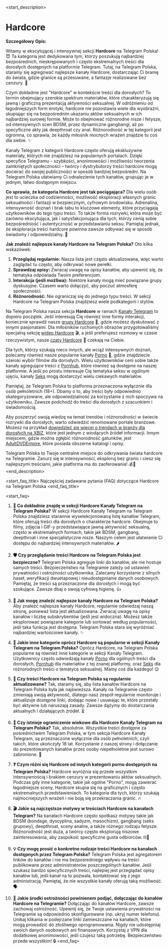 <start_description>
# Hardcore

**Szczegółowy Opis:**

Witamy w ekscytującej i intensywnej sekcji **Hardcore** na Telegram Polska! 😈 Ta kategoria jest dedykowana tym, którzy poszukują najbardziej bezpośrednich, nieskrępowanych i często ekstremalnych treści dla dorosłych dostępnych na platformie Telegram. Tutaj, na Telegram Polska, staramy się agregować najlepsze kanały Hardcore, dostarczając Ci bramę do świata, gdzie granice są przesuwane, a fantazje realizowane bez cenzury. 🚀

Czym dokładnie jest "Hardcore" w kontekście treści dla dorosłych? To termin obejmujący szerokie spektrum materiałów, które charakteryzują się jawną i graficzną prezentacją aktywności seksualnej. W odróżnieniu od łagodniejszych form erotyki, hardcore nie pozostawia wiele dla wyobraźni, skupiając się na bezpośrednim ukazaniu aktów seksualnych w ich najbardziej surowej formie. Może to obejmować różnorodne nisze i fetysze, od intensywnych scen BDSM, przez dynamiczne gangbangi, aż po specyficzne akty jak deepthroat czy anal. Różnorodność w tej kategorii jest ogromna, co sprawia, że każdy miłośnik mocnych wrażeń znajdzie tu coś dla siebie. ✨

Kanały Telegram z kategorii Hardcore często oferują ekskluzywne materiały, których nie znajdziesz na popularnych portalach. Dzięki specyfice Telegramu – szybkości, anonimowości i możliwości tworzenia zamkniętych społeczności – twórcy i dystrybutorzy treści hardcore mogą docierać do swojej publiczności w sposób bardziej bezpośredni. Na Telegram Polska ułatwiamy Ci odnalezienie tych kanałów, grupując je w jednym, łatwo dostępnym miejscu.

**Co sprawia, że kategoria Hardcore jest tak pociągająca?** Dla wielu osób jest to ucieczka od codzienności, możliwość eksploracji własnych granic seksualności i fantazji w bezpiecznym, cyfrowym środowisku. Adrenalina, intensywność doznań i brak tabu to kluczowe elementy, które przyciągają użytkowników do tego typu treści. To także forma rozrywki, która może być zarówno ekscytująca, jak i satysfakcjonująca dla tych, którzy cenią sobie bezpośredniość i autentyczność w przedstawianiu seksu. Pamiętaj jednak, że eksploracja treści hardcore powinna zawsze odbywać się w sposób świadomy i odpowiedzialny. 🧐

**Jak znaleźć najlepsze kanały Hardcore na Telegram Polska?**
Oto kilka wskazówek:
1.  **Przeglądaj regularnie:** Nasza lista jest często aktualizowana, więc warto zaglądać tu często, aby odkrywać nowe perełki.
2.  **Sprawdzaj opisy:** Zwracaj uwagę na opisy kanałów, aby upewnić się, że tematyka odpowiada Twoim preferencjom.
3.  **Interakcja (jeśli możliwa):** Niektóre kanały mogą mieć powiązane grupy dyskusyjne. Czasem warto dołączyć, aby poczuć atmosferę społeczności.
4.  **Różnorodność:** Nie ograniczaj się do jednego typu treści. W sekcji Hardcore na Telegram Polska znajdziesz wiele podkategorii i stylów.

Na Telegram Polska nasza sekcja **Hardcore** w ramach [Kanały Telegram](/kanaly/hardcore) to dopiero początek. Jeśli interesują Cię również inne formy interakcji, koniecznie sprawdź nasze [grupy Hardcore](/grupy/hardcore) 🔞, gdzie możesz dyskutować z innymi pasjonatami. Dla miłośników ruchomych obrazów przygotowaliśmy specjalną sekcję [wideo Hardcore](/wideo/hardcore) 🎬, a jeśli preferujesz rozmowy w czasie rzeczywistym, nasze [czaty Hardcore](/czat/hardcore) 💬 czekają na Ciebie.

Dla tych, którzy szukają nieco innych, ale wciąż intensywnych doznań, polecamy również nasze popularne kanały [Porno](/kanaly/porno) 🍑, gdzie znajdziecie szeroki wybór filmów dla dorosłych. Wielu użytkowników ceni sobie także kanały agregujące treści z [Pornhub](/kanaly/pornhub), które również są dostępne na naszej platformie. A jeśli po prostu interesuje Cię tematyka seksu w ogólnym ujęciu, kanały [Seks](/kanaly/seks) mogą dostarczyć wielu ciekawych materiałów.

Pamiętaj, że Telegram Polska to platforma przeznaczona wyłącznie dla osób pełnoletnich (18+). Dbamy o to, aby treści były odpowiednio skategoryzowane, ale odpowiedzialność za korzystanie z nich spoczywa na użytkowniku. Zawsze podchodź do treści dla dorosłych z szacunkiem i świadomością.

Aby poszerzyć swoją wiedzę na temat trendów i różnorodności w świecie rozrywki dla dorosłych, warto odwiedzić renomowane portale branżowe. Możesz na przykład [dowiedzieć się więcej o trendach w branży dla dorosłych na XBIZ](https://www.xbiz.com), które jest jednym z wiodących źródeł informacji. Innym miejscem, gdzie można zgłębić różnorodność gatunków, jest [AdultDVDEmpire](https://www.adultdvdempire.com/all-genres), które posiada obszerne katalogi i opisy.

Telegram Polska to Twoje centralne miejsce do odkrywania świata hardcore na Telegramie. Zanurz się w intensywności, eksploruj bez granic i ciesz się najlepszymi treściami, jakie platforma ma do zaoferowania! 💰🔄
<end_description>

<start_faq_title>
Najczęściej zadawane pytania (FAQ) dotyczące Hardcore na Telegram Polska
<end_faq_title>

<start_faq>
1. **🤔 Co dokładnie znajdę w sekcji Hardcore Kanały Telegram na Telegram Polska?**
W sekcji Hardcore Kanały Telegram na Telegram Polska znajdziesz starannie wyselekcjonowaną listę kanałów Telegram, które oferują treści dla dorosłych o charakterze hardcore. Obejmuje to filmy, zdjęcia i GIF-y przedstawiające jawną aktywność seksualną, często w ekstremalnych formach, takie jak BDSM, gangbang, deepthroat i inne specjalistyczne nisze. Naszym celem jest ułatwienie Ci dostępu do najbardziej intensywnych materiałów. 🌶️

2. **🛡️ Czy przeglądanie treści Hardcore na Telegram Polska jest bezpieczne?**
Telegram Polska agreguje linki do kanałów, ale nie hostuje samych treści. Bezpieczeństwo na Telegramie zależy od ustawień prywatności i ostrożności użytkownika. Zalecamy korzystanie z silnych haseł, weryfikacji dwuetapowej i nieudostępnianie danych osobowych. Pamiętaj, że treści są przeznaczone dla dorosłych i mogą być szokujące. Zawsze dbaj o swoją cyfrową higienę. 👍

3. **🔎 Jak mogę znaleźć najlepsze kanały Hardcore na Telegram Polska?**
Aby znaleźć najlepsze kanały Hardcore, regularnie odwiedzaj naszą stronę, ponieważ lista jest aktualizowana. Zwracaj uwagę na opisy kanałów i liczbę subskrybentów (jeśli jest widoczna). Możesz także eksplorować powiązane kategorie lub sortować według popularności, jeśli taka funkcja jest dostępna. Telegram Polska stara się wyróżniać najbardziej wartościowe kanały. ✨

4. **🌟 Jakie inne kategorie oprócz Hardcore są popularne w sekcji Kanały Telegram na Telegram Polska?**
Oprócz Hardcore, na Telegram Polska popularne są również inne kategorie w sekcji Kanały Telegram. Użytkownicy często odwiedzają kanały [Porno](/kanaly/porno) dla ogólnych treści dla dorosłych, [Pornhub](/kanaly/pornhub) dla materiałów z tej znanej platformy, oraz [Seks](/kanaly/seks) dla różnorodnych treści o tematyce seksualnej. Mamy coś dla każdego! 😉

5. **🔄 Czy treści Hardcore na Telegram Polska są regularnie aktualizowane?**
Tak, staramy się, aby lista kanałów Hardcore na Telegram Polska była jak najświeższa. Kanały na Telegramie często zmieniają swoją aktywność, dlatego nasz zespół regularnie monitoruje i aktualizuje dostępne linki, dodając nowe i usuwając te, które przestały być aktywne lub naruszają zasady. Zawsze dążymy do dostarczania aktualnych i działających źródeł. ⏳

6. **🔞 Czy istnieje ograniczenie wiekowe dla Hardcore Kanały Telegram na Telegram Polska?**
Tak, absolutnie. Wszystkie treści dostępne za pośrednictwem Telegram Polska, w tym sekcja Hardcore Kanały Telegram, są przeznaczone wyłącznie dla osób pełnoletnich, czyli takich, które ukończyły 18 lat. Korzystanie z naszej strony i dołączanie do prezentowanych kanałów przez osoby niepełnoletnie jest surowo zabronione. 🚫

7. **❓ Czym różni się Hardcore od innych kategorii porno dostępnych na Telegram Polska?**
Hardcore wyróżnia się przede wszystkim intensywnością i brakiem cenzury w prezentowaniu aktów seksualnych. Podczas gdy inne kategorie, takie jak ogólne "Porno", mogą zawierać łagodniejsze sceny, Hardcore skupia się na graficznych i często ekstremalnych przedstawieniach. To kategoria dla tych, którzy szukają najmocniejszych wrażeń i nie boją się przekraczania granic. 🔥

8. **🎬 Jakie są najczęstsze motywy w treściach Hardcore na kanałach Telegram?**
Na kanałach Hardcore często spotkasz motywy takie jak BDSM (bondage, dyscyplina, sadyzm, masochizm), gangbang (seks grupowy), deepthroat, sceny analne, a także różnego rodzaju fetysze. Różnorodność jest duża, a twórcy często eksplorują niszowe zainteresowania, aby zaspokoić specyficzne gusta odbiorców. ⛓️👅

9. **💡 Czy mogę prosić o konkretne rodzaje treści Hardcore na kanałach dostępnych przez Telegram Polska?**
Telegram Polska jest agregatorem linków do kanałów i nie ma bezpośredniego wpływu na treści publikowane przez administratorów poszczególnych kanałów. Jeśli szukasz bardzo specyficznych treści, najlepiej jest przeglądać opisy kanałów lub, jeśli kanał na to pozwala, kontaktować się z jego administracją. Pamiętaj, że nie wszystkie kanały oferują taką możliwość. 🗣️

10. **🚦 Jakie środki ostrożności powinienem podjąć, dołączając do kanałów Hardcore na Telegramie?**
Dołączając do kanałów Hardcore, zawsze zachowaj ostrożność. Upewnij się, że Twoje ustawienia prywatności na Telegramie są odpowiednio skonfigurowane (np. ukryj numer telefonu). Unikaj klikania w podejrzane linki zamieszczane na kanałach, które mogą prowadzić do złośliwego oprogramowania. Nigdy nie udostępniaj swoich danych osobowych ani finansowych. Korzystaj z VPN dla dodatkowej anonimowości, jeśli czujesz taką potrzebę. Bezpieczeństwo przede wszystkim! 🔒
<end_faq>